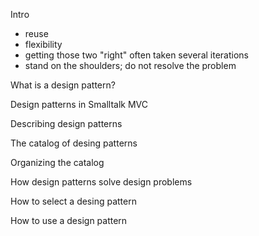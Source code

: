 
Intro

* reuse
* flexibility
* getting those two "right" often taken several iterations
* stand on the shoulders; do not resolve the problem

What is a design pattern? 

Design patterns in Smalltalk MVC

Describing design patterns

The catalog of desing patterns

Organizing the catalog

How design patterns solve design problems

How to select a desing pattern

How to use a design pattern


